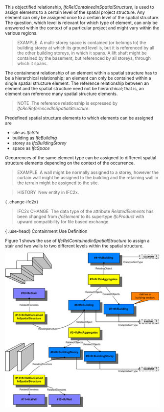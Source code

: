 ﻿This objectified relationship, _IfcRelContainedInSpatialStructure_, is used to assign elements to a certain level of the spatial project structure. Any element can only be assigned once to a certain level of the spatial structure. The question, which level is relevant for which type of element, can only be answered within the context of a particular project and might vary within the various regions.

> EXAMPLE&nbsp; A multi-storey space is contained (or belongs to) the building storey at which its ground level is, but it is referenced by all the other building storeys, in which it spans. A lift shaft might be contained by the basement, but referenced by all storeys, through which it spans.

The containment relationship of an element within a spatial structure has to be a hierarchical relationship; an element can only be contained within a single spatial structure element. The reference relationship between an element and the spatial structure need not be hierarchical; that is, an element can reference many spatial structure elements.

> NOTE&nbsp; The reference relationship is expressed by _IfcRelReferencedInSpatialStructure_.

Predefined spatial structure elements to which elements can be assigned are

* site as _IfcSite_ 
* building as _IfcBuilding_ 
* storey as _IfcBuildingStorey_ 
* space as _IfcSpace_ 

Occurrences of the same element type can be assigned to different spatial structure elements depending on the context of the occurrence.

> EXAMPLE&nbsp; A wall might be normally assigned to a storey, however the curtain wall might be assigned to the building and the retaining wall in the terrain might be assigned to the site.

> HISTORY&nbsp; New entity in IFC2x.

{ .change-ifc2x}
> IFC2x CHANGE&nbsp; The data type of the attribute _RelatedElements_ has been changed from _IfcElement_ to its supertype _IfcProduct_ with upward compatibility for file based exchange.

{ .use-head}
Containment Use Definition

Figure 1 shows the use of _IfcRelContainedInSpatialStructure_ to assign a stair and two walls to two different levels within the spatial structure.

!["fig1"](../../../../../../figures/ifcrelcontainedinspatialstructure-fig1.png "Figure 1 &mdash; Relationship for spatial structure containment")